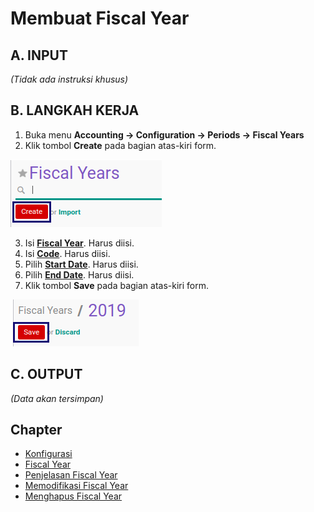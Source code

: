 # Membuat Fiscal Year

## A. INPUT

*(Tidak ada instruksi khusus)*

## B. LANGKAH KERJA

1. Buka menu **Accounting -> Configuration -> Periods -> Fiscal Years**
2. Klik tombol **Create** pada bagian atas-kiri form.

![](../../img/fiscal-years/tombol-create.png)

3. Isi **[Fiscal Year](./penjelasan.md#field-name)**. Harus diisi.
4. Isi **[Code](./penjelasan.md#field-code)**. Harus diisi.
5. Pilih **[Start Date](./penjelasan.md#field-start-date)**. Harus diisi.
6. Pilih **[End Date](./penjelasan.md#field-end-date)**. Harus diisi.
7. Klik tombol **Save** pada bagian atas-kiri form.

![](../../img/fiscal-years/tombol-save.png)

## C. OUTPUT

*(Data akan tersimpan)*

## Chapter
- [Konfigurasi](../../konfigurasi.md)
- [Fiscal Year](../fiscal-year.md)
- [Penjelasan Fiscal Year](penjelasan.md)
- [Memodifikasi Fiscal Year](memodifikasi.md)
- [Menghapus Fiscal Year](menghapus.md)
